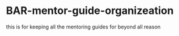 # BAR-mentor-guide-organizeation
this is for keeping all the mentoring guides for beyond all reason
